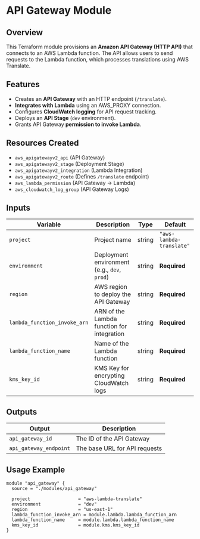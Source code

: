 # API Gateway Module

## Overview
This Terraform module provisions an **Amazon API Gateway (HTTP API)** that connects to an AWS Lambda function. The API allows users to send requests to the Lambda function, which processes translations using AWS Translate.

## Features
- Creates an **API Gateway** with an HTTP endpoint (`/translate`).
- **Integrates with Lambda** using an AWS_PROXY connection.
- Configures **CloudWatch logging** for API request tracking.
- Deploys an **API Stage** (`dev` environment).
- Grants API Gateway **permission to invoke Lambda**.

## Resources Created
- `aws_apigatewayv2_api` (API Gateway)
- `aws_apigatewayv2_stage` (Deployment Stage)
- `aws_apigatewayv2_integration` (Lambda Integration)
- `aws_apigatewayv2_route` (Defines `/translate` endpoint)
- `aws_lambda_permission` (API Gateway → Lambda)
- `aws_cloudwatch_log_group` (API Gateway Logs)

## Inputs
| Variable                  | Description                                         | Type    | Default  |
|---------------------------|-----------------------------------------------------|---------|----------|
| `project`                 | Project name                                        | string  | `"aws-lambda-translate"` |
| `environment`             | Deployment environment (e.g., `dev`, `prod`)       | string  | **Required** |
| `region`                  | AWS region to deploy the API Gateway               | string  | **Required** |
| `lambda_function_invoke_arn` | ARN of the Lambda function for integration     | string  | **Required** |
| `lambda_function_name`    | Name of the Lambda function                        | string  | **Required** |
| `kms_key_id`              | KMS Key for encrypting CloudWatch logs             | string  | **Required** |

## Outputs
| Output                  | Description                                          |
|-------------------------|------------------------------------------------------|
| `api_gateway_id`        | The ID of the API Gateway                            |
| `api_gateway_endpoint`  | The base URL for API requests                        |

## Usage Example
```hcl
module "api_gateway" {
  source = "./modules/api_gateway"

  project                  = "aws-lambda-translate"
  environment              = "dev"
  region                   = "us-east-1"
  lambda_function_invoke_arn = module.lambda.lambda_function_arn
  lambda_function_name     = module.lambda.lambda_function_name
  kms_key_id               = module.kms.kms_key_id
}
